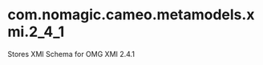 com.nomagic.cameo.metamodels.xmi.2_4_1
======================================

Stores XMI Schema for OMG XMI 2.4.1
